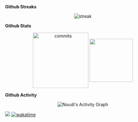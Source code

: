 <!--
**Noudi03/Noudi03** is a ✨ _special_ ✨ repository because its `README.md` (this file) appears on your GitHub profile.

Here are some ideas to get you started:

- 🔭 I’m currently working on ..
- 🌱 I’m currently learning
- 💬 Ask me about ...
- 📫 How to reach me: ..
-->
<summary><b>Github Streaks</b></summary>
<p align="center">
  <img src="https://github-readme-streak-stats.herokuapp.com/?user=Noudi03&theme=black-ice&hide_border=true&stroke=0000&background=141321&ring=fe428e&fire=a9fef7&currStreakLabel=a9fef7" alt="streak"/>
</p>

<summary><b>Github Stats</b></summary>
<p align="center">
  <img height="180em" src="https://github-readme-stats.vercel.app/api?username=Noudi03&show_icons=true&theme=radical&count_private=true&hide_border=true" alt="commits" align = "center"/>
  <img height="140em" src="https://github-readme-stats.vercel.app/api/wakatime?username=noudi03&v=2&theme=radical&hide_border=true" alt"wakatime" align = "center"/>
</p>

<summary><b>Github Activity</b></summary>
<p align="center"
   <a href="#">
      <img alt="Noudi's Activity Graph" src="https://readme-activity-graph-noudi.herokuapp.com/graph?username=Noudi03&bg_color=141321&color=a9fef7&line=fe428e&point=fe428eF&hide_border=true"/>
   </a>
</p>
<!--![Github trophies](https://github-profile-trophy.vercel.app/?username=Noudi03&no-bg=true)-->


![](https://visitor-badge.laobi.icu/badge?page_id=Noudi03.Noudi03)
[![wakatime](https://wakatime.com/badge/user/1952dc92-64e1-40d8-8cc5-242b6d81d12a.svg)](https://wakatime.com/@1952dc92-64e1-40d8-8cc5-242b6d81d12a)

<!-- goal for the new year is to add all the boring skillsets (someone has to do this sht)-->



